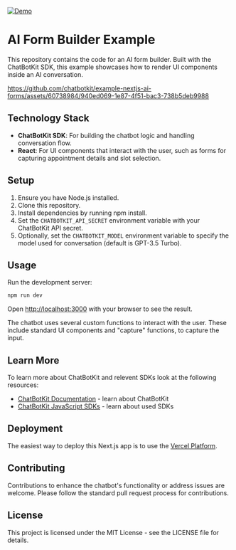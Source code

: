 [![Demo](https://img.shields.io/badge/live-demo-blue.svg)](https://chatbotkit-example-nextjs-ai-forms.vercel.app/)

# AI Form Builder Example

This repository contains the code for an AI form builder. Built with the ChatBotKit SDK, this example showcases how to render UI components inside an AI conversation.

https://github.com/chatbotkit/example-nextjs-ai-forms/assets/60738984/940ed069-1e87-4f51-bac3-738b5deb9988


## Technology Stack

- **ChatBotKit SDK**: For building the chatbot logic and handling conversation flow.
- **React**: For UI components that interact with the user, such as forms for capturing appointment details and slot selection.

## Setup

1. Ensure you have Node.js installed.
2. Clone this repository.
3. Install dependencies by running npm install.
4. Set the `CHATBOTKIT_API_SECRET` environment variable with your ChatBotKit API secret.
5. Optionally, set the `CHATBOTKIT_MODEL` environment variable to specify the model used for conversation (default is GPT-3.5 Turbo).

## Usage

Run the development server:

```bash
npm run dev
```

Open [http://localhost:3000](http://localhost:3000) with your browser to see the result.

The chatbot uses several custom functions to interact with the user. These include standard UI components and "capture" functions, to capture the input.

## Learn More

To learn more about ChatBotKit and relevent SDKs look at the following resources:

- [ChatBotKit Documentation](https://chatbotkit.com/docs) - learn about ChatBotKit
- [ChatBotKit JavaScript SDKs](https://github.com/chatbotkit/node-sdk) - learn about used SDKs

## Deployment

The easiest way to deploy this Next.js app is to use the [Vercel Platform](https://vercel.com).

## Contributing

Contributions to enhance the chatbot's functionality or address issues are welcome. Please follow the standard pull request process for contributions.

## License

This project is licensed under the MIT License - see the LICENSE file for details.

